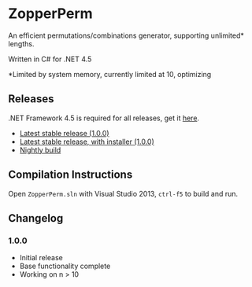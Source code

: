 # ZopperPerm
An efficient permutations/combinations generator, supporting unlimited* lengths.

Written in C# for .NET 4.5

*Limited by system memory, currently limited at 10, optimizing

## Releases

.NET Framework 4.5 is required for all releases, get it [here](https://www.microsoft.com/en-ca/download/details.aspx?id=30653).

- [Latest stable release (1.0.0)](https://github.com/DavidLu1997/ZopperPerm/releases/tag/v1.0.0-standalone)
- [Latest stable release, with installer (1.0.0)](https://github.com/DavidLu1997/ZopperPerm/releases/tag/v1.0.0-installer)
- [Nightly build](https://github.com/DavidLu1997/ZopperPerm/blob/master/ZopperPerm.exe)

## Compilation Instructions

Open `ZopperPerm.sln` with Visual Studio 2013, `ctrl-f5` to build and run.

## Changelog

### 1.0.0
- Initial release
- Base functionality complete
- Working on n > 10
